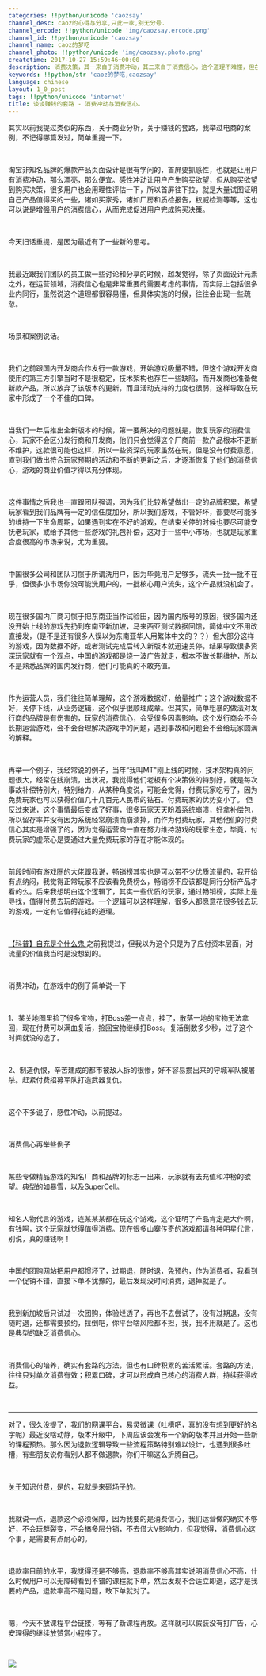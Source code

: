 ```yaml
---
categories: !!python/unicode 'caozsay'
channel_desc: caoz的心得与分享,只此一家,别无分号.
channel_ercode: !!python/unicode 'img/caozsay.ercode.png'
channel_id: !!python/unicode 'caozsay'
channel_name: caoz的梦呓
channel_photo: !!python/unicode 'img/caozsay.photo.png'
createtime: 2017-10-27 15:59:46+00:00
description: 消费决策，其一来自于消费冲动，其二来自于消费信心，这个道理不难懂，但在实际产品运营中，有时候很容易忽视消费信心的维护。
keywords: !!python/str 'caoz的梦呓,caozsay'
language: chinese
layout: 1_0_post
tags: !!python/unicode 'internet'
title: 谈谈赚钱的套路 - 消费冲动与消费信心。
---
```

<div class="rich_media_content" id="js_content">
<p>
         其实以前我提过类似的东西，关于商业分析，关于赚钱的套路，我举过电商的案例，不记得哪篇发过，简单重提一下。
        </p>
<p>
<br/>
</p>
<p>
         淘宝非知名品牌的爆款产品页面设计是很有学问的，首屏要抓感性，也就是让用户有消费冲动，那么漂亮，那么便宜。感性冲动让用户产生购买欲望，但从购买欲望到购买决策，很多用户也会用理性评估一下，所以首屏往下拉，就是大量试图证明自己产品值得买的一些，诸如买家秀，诸如厂房和质检报告，权威检测等等，这也可以说是增强用户的消费信心，从而完成促进用户完成购买决策。
        </p>
<p>
<br/>
</p>
<p>
         今天旧话重提，是因为最近有了一些新的思考。
        </p>
<p>
<br/>
</p>
<p>
         我最近跟我们团队的员工做一些讨论和分享的时候，越发觉得，除了页面设计元素之外，在运营领域，消费信心也是非常重要的需要考虑的事情，而实际上包括很多业内同行，虽然说这个道理都很容易懂，但具体实施的时候，往往会出现一些疏忽。
        </p>
<p>
<br/>
</p>
<p>
         场景和案例说话。
        </p>
<p>
<br/>
</p>
<p>
         我们之前跟国内开发商合作发行一款游戏，开始游戏吸量不错，但这个游戏开发商使用的第三方引擎当时不是很稳定，技术架构也存在一些缺陷，而开发商也准备做新款产品，所以放弃了该版本的更新，而且活动支持的力度也很弱，这样导致在玩家中形成了一个不佳的口碑。
        </p>
<p>
<br/>
</p>
<p>
         当我们一年后推出全新版本的时候，第一要解决的问题就是，恢复玩家的消费信心，玩家不会区分发行商和开发商，他们只会觉得这个厂商前一款产品根本不更新不维护，这款很可能也这样，所以一些资深的玩家虽然在玩，但是没有付费意愿，直到我们做出符合玩家预期的活动和不断的更新之后，才逐渐恢复了他们的消费信心，游戏的商业价值才得以充分体现。
        </p>
<p>
<br/>
</p>
<p>
         这件事情之后我也一直跟团队强调，因为我们比较希望做出一定的品牌积累，希望玩家看到我们品牌有一定的信任度加分，所以我们游戏，不管好坏，都要尽可能多的维持一下生命周期，如果遇到实在不好的游戏，在结束关停的时候也要尽可能安抚老玩家，或给予其他一些游戏的礼包补偿，这对于一些中小市场，也就是玩家重合度很高的市场来说，尤为重要。
        </p>
<p>
<br/>
</p>
<p>
         中国很多公司和团队习惯于所谓洗用户，因为毕竟用户足够多，流失一批一批不在乎，但很多小市场你没可能洗用户的，一批核心用户流失，这个产品就没机会了。
        </p>
<p>
<br/>
</p>
<p>
         现在很多国内厂商习惯于把东南亚当作试验田，因为国内版号的原因，很多国内还没开始上线的游戏先扔到东南亚新加坡，马来西亚测试数据回馈，简体中文不用改直接发，（是不是还有很多人误以为东南亚华人用繁体中文的？？）但大部分这样的游戏，因为数据不好，或者测试完成后转入新版本就迅速关停，结果导致很多资深玩家就有一个观点，中国的游戏都是烧一波广告就走，根本不做长期维护，所以不是熟悉品牌的国内发行商，他们可能真的不敢充值。
        </p>
<p>
<br/>
</p>
<p>
         作为运营人员，我们往往简单理解，这个游戏数据好，给量推广；这个游戏数据不好，关停下线，从业务逻辑，这个似乎很顺理成章。但其实，简单粗暴的做法对发行商的品牌是有伤害的，玩家的消费信心，会受很多因素影响，这个发行商会不会长期运营游戏，会不会合理解决游戏中的问题，遇到事故和问题会不会给玩家圆满的解释。
        </p>
<p>
<br/>
</p>
<p>
         再举一个例子，我经常说的例子，当年“我叫MT"刚上线的时候，技术架构真的问题很大，经常在线崩溃，出状况，我觉得他们老板有个决策做的特别好，就是每次事故补偿特别大，特别给力，从某种角度说，可能会觉得，付费玩家吃亏了，因为免费玩家也可以获得价值几十几百元人民币的钻石。付费玩家的优势变小了。 但反过来说，这个事情最后变成了好事，很多玩家天天盼着系统崩溃，好拿补偿包，所以留存率并没有因为系统经常崩溃而崩溃掉，而作为付费玩家，其他他们的付费信心其实是增强了的，因为觉得运营商一直在努力维持游戏的玩家生态，毕竟，付费玩家的虚荣心是要通过大量免费玩家的存在才能体现的。
        </p>
<p>
<br/>
</p>
<p>
         前段时间有游戏圈的大佬跟我说，畅销榜其实也是可以带不少优质流量的，我开始有点纳闷，我觉得正常玩家不应该看免费榜么，畅销榜不应该都是同行分析产品才看的么。后来我想明白这个逻辑了，其实一些优质的玩家，通过畅销榜，实际上是寻找，值得付费去玩的游戏。一个逻辑可以这样理解，很多人都愿意花很多钱去玩的游戏，一定有它值得花钱的道理。
        </p>
<p>
<br/>
</p>
<p>
<a href="http://mp.weixin.qq.com/s?__biz=MzI0MjA1Mjg2Ng==&amp;mid=2649867079&amp;idx=1&amp;sn=d4db87e8fdd7af04ada6b66ae6bb4d27&amp;chksm=f107592ac670d03c140a61e798523133ab570e6ab620a868d1b4d3b34f8277175c54fd7c6db6&amp;scene=21#wechat_redirect" target="_blank">
          【科普】自充是个什么鬼
         </a>
         之前我提过，但我以为这个只是为了应付资本层面，对流量的价值我当时是没想到的。
         <br/>
</p>
<p>
<br/>
</p>
<p>
         消费冲动，在游戏中的例子简单说一下
        </p>
<p>
<br/>
</p>
<p>
         1、某关地图里捡了很多宝物，打Boss差一点点，挂了，散落一地的宝物无法拿回，现在付费可以满血复活，捡回宝物继续打Boss。复活倒数多少秒，过了这个时间就没的选了。
        </p>
<p>
<br/>
</p>
<p>
         2、制造仇恨，辛苦建成的都市被敌人拆的很惨，好不容易攒出来的守城军队被屠杀。赶紧付费招募军队打造武器复仇。
        </p>
<p>
<br/>
</p>
<p>
         这个不多说了，感性冲动，以前提过。
        </p>
<p>
<br/>
</p>
<p>
         消费信心再举些例子
        </p>
<p>
<br/>
</p>
<p>
         某些专做精品游戏的知名厂商和品牌的标志一出来，玩家就有去充值和冲榜的欲望。典型的如暴雪，以及SuperCell。
        </p>
<p>
<br/>
</p>
<p>
         知名人物代言的游戏，连某某某都在玩这个游戏，这个证明了产品肯定是大作啊，有钱啊，这个玩家就觉得值得消费。现在很多山寨传奇的游戏都请各种明星代言，别说，真的赚钱啊！
        </p>
<p>
<br/>
</p>
<p>
         中国的团购网站把用户都惯坏了，过期退，随时退，免预约，作为消费者，我看到一个促销不错，直接下单不犹豫的，最后发现没时间消费，退掉就是了。
         <br/>
</p>
<p>
<br/>
</p>
<p>
         我到新加坡后只试过一次团购，体验烂透了，再也不去尝试了，没有过期退，没有随时退，还都需要预约，拉倒吧，你平台啥风险都不担，我，我不用就是了。这也是典型的缺乏消费信心。
        </p>
<p>
<br/>
</p>
<p>
         消费信心的培养，确实有套路的方法，但也有口碑积累的苦活累活。套路的方法，往往只对单次消费有效；积累口碑，才可以形成自己核心的消费人群，持续获得收益。
        </p>
<p>
<br/>
</p>
<hr/>
<p>
         对了，很久没提了，我们的网课平台，易灵微课（吐槽吧，真的没有想到更好的名字呢）最近没啥动静，版本升级中，下周应该会发布一个新的版本并且开始一些新的课程预热。那么因为退款逻辑导致一些流程策略特别难以设计，也遇到很多吐槽，有些朋友说你看别人都不做退款，你们干嘛这么折腾自己。
        </p>
<p>
<br/>
</p>
<p>
<a href="http://mp.weixin.qq.com/s?__biz=MzI0MjA1Mjg2Ng==&amp;mid=2649867362&amp;idx=1&amp;sn=bd179339e9a2603a89d0779145df5d36&amp;chksm=f1075e0fc670d719fcc6edeae935bb959819fcecdd378b91250d5b21d880e07452f4b729ce83&amp;scene=21#wechat_redirect" target="_blank">
          关于知识付费，是的，我就是来砸场子的。
         </a>
<br/>
</p>
<p>
<br/>
</p>
<p>
         我就说一点，退款这个必须保障，因为我要的是消费信心，我们运营做的确实不够好，不会玩群裂变，不会搞多层分销，不去借大V影响力，但我觉得，消费信心这个事，是需要有点耐心的。
        </p>
<p>
<br/>
</p>
<p>
         退款率目前的水平，我觉得还是不够高，退款率不够高其实说明消费信心不高，什么时候用户可以无障碍看到不错的课程就下单，然后发现不合适立即退，这才是我要的产品，退款率高不是问题，敢下单就对了。
        </p>
<p>
<br/>
</p>
<p>
         嗯，今天不放课程平台链接，等有了新课程再放。这样就可以假装没有打广告，心安理得的继续放赞赏小程序了。
        </p>
<p>
<br/>
</p>
<p>
<img class="" data-ratio="1.0909090909090908" data-s="300,640" data-src="" data-type="png" data-w="660" src="{{ '/img/nBKX0s8fer3WuKq98PaBcqJbk7aicR1UmRSv4SQCibBBCZRECe4wUicSXAkkmmRzK3yWTop2HWIn0rdbUvExEph7A.png' | prepend: site.img | replace: '//','/' }}"/>
</p>
<p>
<br/>
</p>
<p>
</p>
</div>